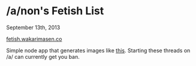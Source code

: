 # /a/non's Fetish List
September 13th, 2013

[fetish.wakarimasen.co](http://fetish.wakarimasen.co/)

Simple node app that generates images like [this](http://imgur.com/er4ssF2). Starting these threads on /a/ can currently get you ban.